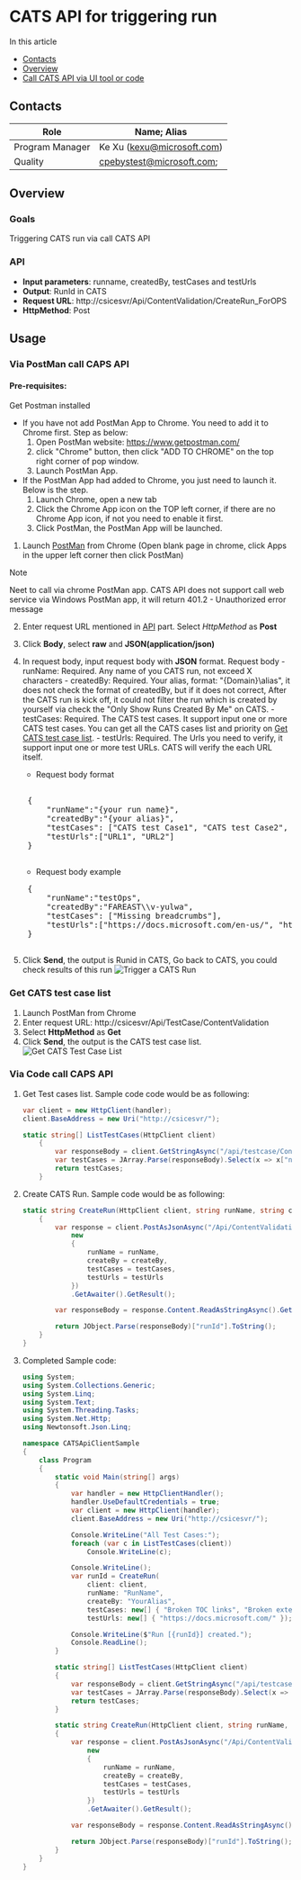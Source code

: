 # CATS API for triggering run
In this article
* [Contacts](#contacts)
* [Overview](#overview)
* [Call CATS API via UI tool or code](#usage)

## <a id='contacts'></a> Contacts
|Role |Name; Alias|
|-----|-----|
|Program Manager|Ke Xu (kexu@microsoft.com)|
|Quality|cpebystest@microsoft.com;|

## <a id='overview'></a> Overview
### Goals
Triggering CATS run via call CATS API

### <a id='api'></a> API
* **Input parameters**: runname, createdBy, testCases and testUrls
* **Output**: RunId in CATS
* **Request URL**: http://csicesvr/Api/ContentValidation/CreateRun_ForOPS
* **HttpMethod**: Post

## <a id='usage'></a> Usage
### Via PostMan call CAPS API
#### Pre-requisites:
Get Postman installed
- If you have not add PostMan App to Chrome. You need to add it to Chrome first.  Step as below:
    1. Open PostMan website: https://www.getpostman.com/
    2. click "Chrome" button, then click "ADD TO CHROME" on the top right corner of pop window.
    3. Launch PostMan App. 
- If the PostMan App had added to Chrome, you just need to launch it. Below is the step.
    1. Launch Chrome, open a new tab
    2. Click the Chrome App icon on the TOP left corner, if there are no Chrome App icon, if not you need to enable it first. 
    3. Click PostMan, the PostMan App will be launched.


1. Launch [PostMan](https://www.getpostman.com/) from Chrome (Open blank page in chrome, click Apps in the upper left corner then click PostMan)

> [!Note] 
> Neet to call via chrome PostMan app. CATS API does not support call web service via Windows PostMan app, it will return 401.2 - Unauthorized error message

2. Enter request URL mentioned in [API](#api) part. Select *HttpMethod* as **Post**
3. Click **Body**, select **raw** and **JSON(application/json)**
4. In request body, input request body with **JSON** format. 
    Request body
        - runName: Required. Any name of you CATS run, not exceed X characters
		- createdBy: Required. Your alias, format: "{Domain}\\alias", it does not check the format of createdBy, but if it does not correct, After the CATS run is kick off, it could not filter the run which is created by yourself via check the "Only Show Runs Created By Me" on CATS.
		- testCases: Required. The CATS test cases. It support input one or more CATS test cases. You can get all the CATS cases list and priority on [Get CATS test case list](#get-cats-test-cases-list). 
		- testUrls: Required. The Urls you need to verify, it support input one or more test URLs. CATS will verify the each URL itself. 

    - Request body format
    <pre> 
    {
        "runName":"{your run name}",
        "createdBy":"{your alias}",
        "testCases": ["CATS test Case1", "CATS test Case2", …],
        "testUrls":["URL1", "URL2"]
    }
    </pre>
    - Request body example
    <pre>
    {
        "runName":"testOps",
        "createdBy":"FAREAST\\v-yulwa",
        "testCases": ["Missing breadcrumbs"],
        "testUrls":["https://docs.microsoft.com/en-us/", "https://docs.microsoft.com/en-us/windows/"]
    }
    </pre>

5. Click **Send**, the output is Runid in CATS, Go back to CATS, you could check results of this run
    ![Trigger a CATS Run](../Images/Trigger_a_CATS_Run.png)

### <a id='get-cats-test-cases-list'></a> Get CATS test case list
1. Launch PostMan from Chrome
2. Enter request URL: http://csicesvr/Api/TestCase/ContentValidation 
3. Select **HttpMethod** as **Get**
4. Click **Send**, the output is the CATS test case list.
    ![Get CATS Test Case List](../Images/Get_CATS_Test_Case_List.png)

### Via Code call CAPS API
1. Get Test cases list. Sample code code would be as following:

    ```C#
    var client = new HttpClient(handler);
    client.BaseAddress = new Uri("http://csicesvr/");

    static string[] ListTestCases(HttpClient client)
        {
            var responseBody = client.GetStringAsync("/api/testcase/ContentValidation").GetAwaiter().GetResult();
            var testCases = JArray.Parse(responseBody).Select(x => x["name"].ToString()).ToArray();
            return testCases;
        }
    ```

2. Create CATS Run. Sample code would be as following:
    
    ```C#
    static string CreateRun(HttpClient client, string runName, string createBy, string[] testCases, string[] testUrls)
        {
            var response = client.PostAsJsonAsync("/Api/ContentValidation/CreateRun_ForOPS",
                new
                {
                    runName = runName,
                    createBy = createBy,
                    testCases = testCases,
                    testUrls = testUrls
                })
                .GetAwaiter().GetResult();

            var responseBody = response.Content.ReadAsStringAsync().GetAwaiter().GetResult();

            return JObject.Parse(responseBody)["runId"].ToString();
        }
    }
    ```

3. Completed Sample code:

    ```C#
    using System;
    using System.Collections.Generic;
    using System.Linq;
    using System.Text;
    using System.Threading.Tasks;
    using System.Net.Http;
    using Newtonsoft.Json.Linq;

    namespace CATSApiClientSample
    {
        class Program
        {
            static void Main(string[] args)
            {
                var handler = new HttpClientHandler();
                handler.UseDefaultCredentials = true;
                var client = new HttpClient(handler);
                client.BaseAddress = new Uri("http://csicesvr/");

                Console.WriteLine("All Test Cases:");
                foreach (var c in ListTestCases(client))
                    Console.WriteLine(c);

                Console.WriteLine();
                var runId = CreateRun(
                    client: client,
                    runName: "RunName",
                    createBy: "YourAlias",
                    testCases: new[] { "Broken TOC links", "Broken external links", "Broken internal links" },
                    testUrls: new[] { "https://docs.microsoft.com/" });

                Console.WriteLine($"Run [{runId}] created.");
                Console.ReadLine();
            }

            static string[] ListTestCases(HttpClient client)
            {
                var responseBody = client.GetStringAsync("/api/testcase/ContentValidation").GetAwaiter().GetResult();
                var testCases = JArray.Parse(responseBody).Select(x => x["name"].ToString()).ToArray();
                return testCases;
            }

            static string CreateRun(HttpClient client, string runName, string createBy, string[] testCases, string[] testUrls)
            {
                var response = client.PostAsJsonAsync("/Api/ContentValidation/CreateRun_ForOPS",
                    new
                    {
                        runName = runName,
                        createBy = createBy,
                        testCases = testCases,
                        testUrls = testUrls
                    })
                    .GetAwaiter().GetResult();

                var responseBody = response.Content.ReadAsStringAsync().GetAwaiter().GetResult();

                return JObject.Parse(responseBody)["runId"].ToString();
            }
        }
    }
    ```
